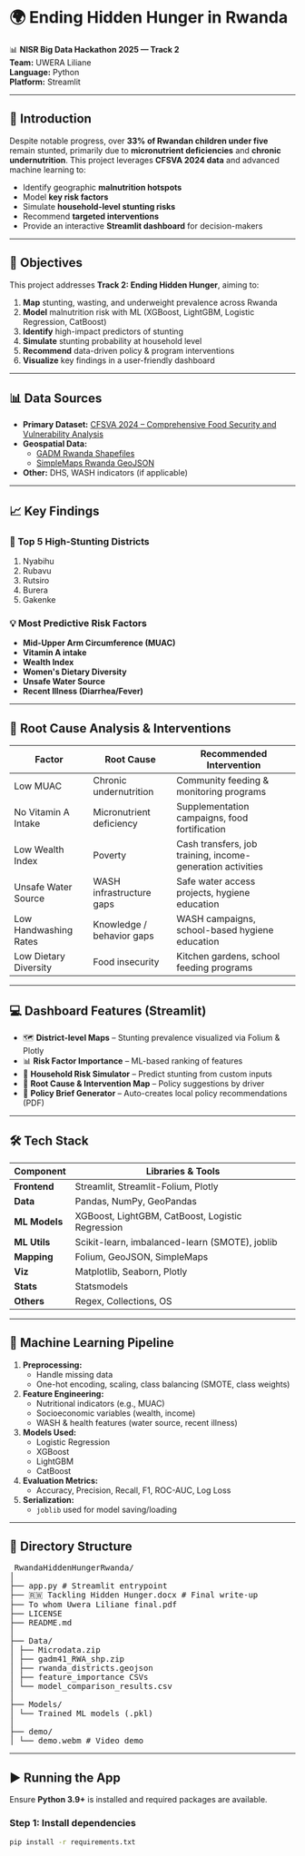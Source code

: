 # 🌍 Ending Hidden Hunger in Rwanda

📊 **NISR Big Data Hackathon 2025 — Track 2**  
**Team:** UWERA Liliane  
**Language:** Python  
**Platform:** Streamlit  

---

## 📌 Introduction

Despite notable progress, over **33% of Rwandan children under five** remain stunted, primarily due to **micronutrient deficiencies** and **chronic undernutrition**. This project leverages **CFSVA 2024 data** and advanced machine learning to:

- Identify geographic **malnutrition hotspots**  
- Model **key risk factors**  
- Simulate **household-level stunting risks**  
- Recommend **targeted interventions**  
- Provide an interactive **Streamlit dashboard** for decision-makers  

---

## 🎯 Objectives

This project addresses **Track 2: Ending Hidden Hunger**, aiming to:

1. **Map** stunting, wasting, and underweight prevalence across Rwanda  
2. **Model** malnutrition risk with ML (XGBoost, LightGBM, Logistic Regression, CatBoost)  
3. **Identify** high-impact predictors of stunting  
4. **Simulate** stunting probability at household level  
5. **Recommend** data-driven policy & program interventions  
6. **Visualize** key findings in a user-friendly dashboard  

---

## 📊 Data Sources

- **Primary Dataset:** [CFSVA 2024 – Comprehensive Food Security and Vulnerability Analysis](https://statistics.gov.rw/data-sources/surveys/CFSVA/comprehensive-food-security-vulnerability-analysis-cfsva-2024)  
- **Geospatial Data:**  
  - [GADM Rwanda Shapefiles](https://gadm.org/)  
  - [SimpleMaps Rwanda GeoJSON](https://simplemaps.com/gis/country/rw)  
- **Other:** DHS, WASH indicators (if applicable)  

---

## 📈 Key Findings

### 🔺 Top 5 High-Stunting Districts

1. Nyabihu  
2. Rubavu  
3. Rutsiro  
4. Burera  
5. Gakenke  

### 💡 Most Predictive Risk Factors

- **Mid-Upper Arm Circumference (MUAC)**  
- **Vitamin A intake**  
- **Wealth Index**  
- **Women's Dietary Diversity**  
- **Unsafe Water Source**  
- **Recent Illness (Diarrhea/Fever)**  

---

## 🧩 Root Cause Analysis & Interventions

| **Factor**            | **Root Cause**            | **Recommended Intervention**                          |
|-----------------------|---------------------------|------------------------------------------------------|
| Low MUAC              | Chronic undernutrition     | Community feeding & monitoring programs              |
| No Vitamin A Intake   | Micronutrient deficiency   | Supplementation campaigns, food fortification        |
| Low Wealth Index      | Poverty                   | Cash transfers, job training, income-generation activities |
| Unsafe Water Source   | WASH infrastructure gaps  | Safe water access projects, hygiene education        |
| Low Handwashing Rates | Knowledge / behavior gaps | WASH campaigns, school-based hygiene education       |
| Low Dietary Diversity | Food insecurity           | Kitchen gardens, school feeding programs             |

---

## 💻 Dashboard Features (Streamlit)

- 🗺️ **District-level Maps** – Stunting prevalence visualized via Folium & Plotly  
- 📊 **Risk Factor Importance** – ML-based ranking of features  
- 🧮 **Household Risk Simulator** – Predict stunting from custom inputs  
- 🧠 **Root Cause & Intervention Map** – Policy suggestions by driver  
- 📝 **Policy Brief Generator** – Auto-creates local policy recommendations (PDF)  

---

## 🛠️ Tech Stack

| Component    | Libraries & Tools                                  |
|--------------|--------------------------------------------------|
| **Frontend** | Streamlit, Streamlit-Folium, Plotly               |
| **Data**     | Pandas, NumPy, GeoPandas                          |
| **ML Models**| XGBoost, LightGBM, CatBoost, Logistic Regression |
| **ML Utils** | Scikit-learn, imbalanced-learn (SMOTE), joblib   |
| **Mapping**  | Folium, GeoJSON, SimpleMaps                       |
| **Viz**      | Matplotlib, Seaborn, Plotly                       |
| **Stats**    | Statsmodels                                       |
| **Others**   | Regex, Collections, OS                            |

---

## 🧠 Machine Learning Pipeline

1. **Preprocessing:**  
   - Handle missing data  
   - One-hot encoding, scaling, class balancing (SMOTE, class weights)  
2. **Feature Engineering:**  
   - Nutritional indicators (e.g., MUAC)  
   - Socioeconomic variables (wealth, income)  
   - WASH & health features (water source, recent illness)  
3. **Models Used:**  
   - Logistic Regression  
   - XGBoost  
   - LightGBM  
   - CatBoost  
4. **Evaluation Metrics:**  
   - Accuracy, Precision, Recall, F1, ROC-AUC, Log Loss  
5. **Serialization:**  
   - `joblib` used for model saving/loading  

---

## 📂 Directory Structure
 <pre> RwandaHiddenHungerRwanda/
│
├── app.py # Streamlit entrypoint
├── 🇷🇼 Tackling Hidden Hunger.docx # Final write-up
├── To whom Uwera Liliane final.pdf 
├── LICENSE
├── README.md 
│
├── Data/
│ ├── Microdata.zip
│ ├── gadm41_RWA_shp.zip
│ ├── rwanda_districts.geojson
│ ├── feature_importance CSVs
│ └── model_comparison_results.csv
│
├── Models/
│ └── Trained ML models (.pkl)
│
├── demo/
│ └── demo.webm # Video demo
</pre>

---

## ▶️ Running the App

Ensure **Python 3.9+** is installed and required packages are available.

### Step 1: Install dependencies

```bash
pip install -r requirements.txt


